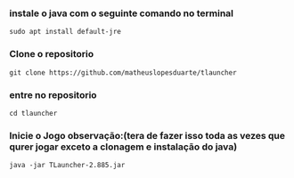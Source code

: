 ### instale o java com o seguinte comando no terminal 
    sudo apt install default-jre
### Clone o repositorio
    git clone https://github.com/matheuslopesduarte/tlauncher
### entre no repositorio
    cd tlauncher
### Inicie o Jogo observação:(tera de fazer isso toda as vezes que qurer jogar exceto a clonagem e instalação do java)
    java -jar TLauncher-2.885.jar
